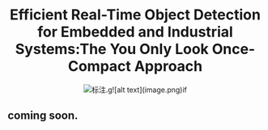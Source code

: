 <h1 align='center'>Efficient Real-Time Object Detection for Embedded and Industrial Systems:The You Only Look Once-Compact Approach</h1>
<p align='center'><img src="assert/image.png" alt="标注.g![alt text](image.png)if"'></p>

## coming soon.